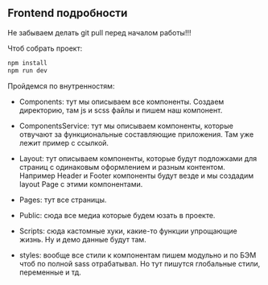 ## Frontend подробности

Не забываем делать git pull перед началом работы!!!

Чтоб собрать проект:

```bash
npm install
npm run dev
```

Пройдемся по внутренностям:

* Components: тут мы описываем все компоненты. Создаем директорию, там js и scss файлы и пишем наш компонент.

* ComponentsService: тут мы описываем компоненты, которые отвучают за функциональные составляющие приложения. Там уже лежит пример c ссылкой.

* Layout: тут описываем компоненты, которые будут подложками для страниц с одинаковым оформлением и разным контентом. Например Header и Footer компоненты будут везде и мы создадим layout Page с этими компонентами.

* Pages: тут все страницы.

* Public: сюда все медиа которые будем юзать в проекте.

* Scripts: сюда кастомные хуки, какие-то функции упрощающие жизнь. Ну и демо данные будут там.

* styles: вообще все стили к компонентам пишем модульно и по БЭМ чтоб по полной sass отрабатывал. Но тут пишутся глобальные стили, переменные и тд.